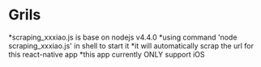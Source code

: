 # Grils
  *scraping_xxxiao.js is base on nodejs v4.4.0
  *using command 'node scraping_xxxiao.js' in shell to start it
  *it will automatically scrap the url for this react-native app
  *this app currently ONLY support iOS
